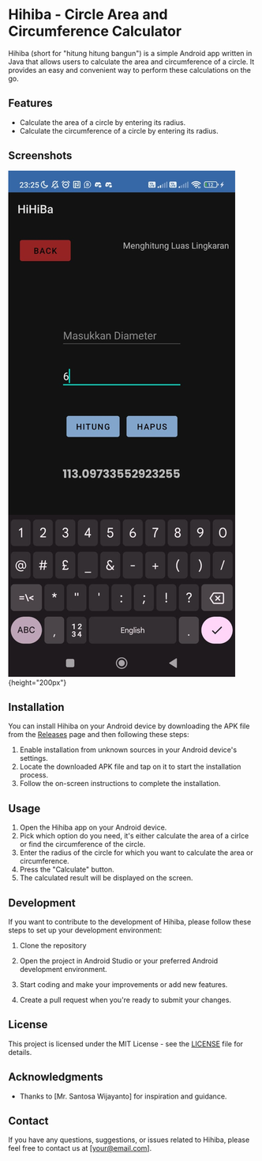 # Hihiba - Circle Area and Circumference Calculator

Hihiba (short for "hitung hitung bangun") is a simple Android app written in Java that allows users to calculate the area and circumference of a circle. It provides an easy and convenient way to perform these calculations on the go.

## Features

- Calculate the area of a circle by entering its radius.
- Calculate the circumference of a circle by entering its radius.

## Screenshots

![Screenshot 1](/screenshots/screenshots1.jpeg){height="200px"}

## Installation

You can install Hihiba on your Android device by downloading the APK file from the [Releases](https://github.com/kimiginting/HiHiBa/releases) page and then following these steps:

1. Enable installation from unknown sources in your Android device's settings.
2. Locate the downloaded APK file and tap on it to start the installation process.
3. Follow the on-screen instructions to complete the installation.

## Usage

1. Open the Hihiba app on your Android device.
2. Pick which option do you need, it's either calculate the area of a cirlce or find the circumference of the circle.
3. Enter the radius of the circle for which you want to calculate the area or circumference.
4. Press the "Calculate" button.
5. The calculated result will be displayed on the screen.

## Development

If you want to contribute to the development of Hihiba, please follow these steps to set up your development environment:

1. Clone the repository

2. Open the project in Android Studio or your preferred Android development environment.

3. Start coding and make your improvements or add new features.

4. Create a pull request when you're ready to submit your changes.

## License

This project is licensed under the MIT License - see the [LICENSE](/LICENSE) file for details.

## Acknowledgments

- Thanks to [Mr. Santosa Wijayanto] for inspiration and guidance.

## Contact

If you have any questions, suggestions, or issues related to Hihiba, please feel free to contact us at [your@email.com].



